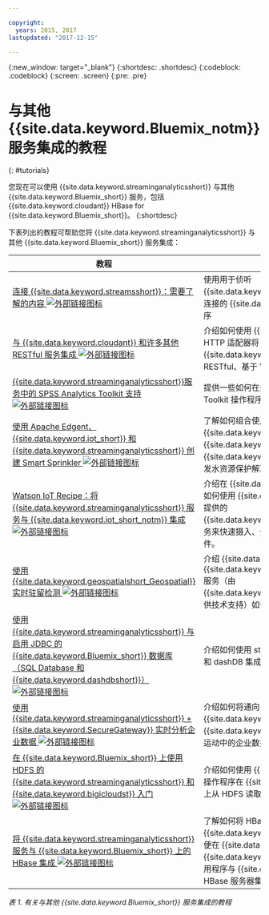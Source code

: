 ```yaml
---

copyright:
  years: 2015, 2017
lastupdated: "2017-12-15"

---
```


<!-- Attribute definitions -->
{:new_window: target="_blank"}
{:shortdesc: .shortdesc}
{:codeblock: .codeblock}
{:screen: .screen}
{:pre: .pre}

# 与其他 {{site.data.keyword.Bluemix_notm}} 服务集成的教程
{: #tutorials}


您现在可以使用 {{site.data.keyword.streaminganalyticsshort}} 与其他 {{site.data.keyword.Bluemix_short}} 服务，包括 {{site.data.keyword.cloudant}} HBase for {{site.data.keyword.Bluemix_short}}。
{:shortdesc}

下表列出的教程可帮助您将 {{site.data.keyword.streaminganalyticsshort}} 与其他 {{site.data.keyword.Bluemix_short}} 服务集成：


| 教程| 描述|
|----------|--------|
| [连接 {{site.data.keyword.streamsshort}}：需要了解的内容 ![外部链接图标](../../icons/launch-glyph.svg "外部链接图标")](https://ibm.co/2iDHfFt)| 使用用于侦听 {{site.data.keyword.streaminganalyticsshort}} 中连接的 {{site.data.keyword.streamsshort}} 操作程序|
| [与 {{site.data.keyword.cloudant}} 和许多其他 RESTful 服务集成 ![外部链接图标](../../icons/launch-glyph.svg "外部链接图标")](https://developer.ibm.com/streamsdev/docs/integrating-with-cloudant-and-many-other-restful-services/)| 介绍如何使用 {{site.data.keyword.streamsshort}} HTTP 适配器将 SPL 应用程序集成到 {{site.data.keyword.cloudant}} 以及其他 RESTful、基于 Web 的服务。|
| [{{site.data.keyword.streaminganalyticsshort}}服务中的 SPSS Analytics Toolkit 支持 ![外部链接图标](../../icons/launch-glyph.svg "外部链接图标")](https://developer.ibm.com/streamsdev/docs/spss-in-bluemix-streaming-analytics-service/) | 提供一些如何在云环境中有效使用 SPSS Analytics Toolkit 操作程序的技巧。|
| [使用 Apache Edgent、{{site.data.keyword.iot_short}} 和 {{site.data.keyword.streaminganalyticsshort}} 创建 Smart Sprinkler ![外部链接图标](../../icons/launch-glyph.svg "外部链接图标")](https://developer.ibm.com/bluemix/2016/06/01/better-analytics-with-apache-quarks/)| 了解如何组合使用 Apache Edgent、{{site.data.keyword.streaminganalyticsshort}}、{{site.data.keyword.iot_short}} 以及其他 {{site.data.keyword.Bluemix_short}} 服务，以开发水资源保护解决方案。|
| [Watson IoT Recipe：将 {{site.data.keyword.streaminganalyticsshort}} 服务与 {{site.data.keyword.iot_short_notm}} 集成 ![外部链接图标](../../icons/launch-glyph.svg "外部链接图标")](https://developer.ibm.com/recipes/tutorials/integrate-ibm-streaming-analytics-service-with-watson-iot-platform/)| 介绍在 {{site.data.keyword.iot_short_notm}} 上，如何使用 {{site.data.keyword.Bluemix_short}} 上提供的 {{site.data.keyword.streaminganalyticsshort}} 服务来快速摄入、分析并关联 IoT 设备所发布的事件。|
| [使用 {{site.data.keyword.geospatialshort_Geospatial}} 实时驻留检测 ![外部链接图标](../../icons/launch-glyph.svg "外部链接图标")](https://developer.ibm.com/bluemix/2016/05/27/real-time-hangout-detection/)| 介绍 {{site.data.keyword.Bluemix_short}} 中的 {{site.data.keyword.geospatialshort_Geospatial}} 服务（由 {{site.data.keyword.streaminganalyticsshort}} 提供技术支持）如何支持实时地点检测。|
| [使用 {{site.data.keyword.streaminganalyticsshort}} 与启用 JDBC 的 {{site.data.keyword.Bluemix_short}} 数据库（SQL Database 和 {{site.data.keyword.dashdbshort}}）![外部链接图标](../../icons/launch-glyph.svg "外部链接图标")](https://developer.ibm.com/bluemix/2016/01/26/streaming-analytics-with-jdbc-enabled-databases/) | 介绍如何使用 streamsx.jdbc 工具箱与 SQL 数据库和 dashDB 集成。|
| [使用 {{site.data.keyword.streaminganalyticsshort}} + {{site.data.keyword.SecureGateway}} 实时分析企业数据 ![外部链接图标](../../icons/launch-glyph.svg "外部链接图标")](https://developer.ibm.com/bluemix/2016/02/17/analyze-enterprise-data-with-streaming-analytics-secure-gateway/)| 介绍如何将通向 {{site.data.keyword.streamsshort}} 源和接收器的 {{site.data.keyword.SecureGateway}} 隧道连接到运动中的企业数据。|
| [在 {{site.data.keyword.Bluemix_short}} 上使用 HDFS 的 {{site.data.keyword.streaminganalyticsshort}} 和 {{site.data.keyword.bigicloudst}} 入门 ![外部链接图标](../../icons/launch-glyph.svg "外部链接图标")](https://developer.ibm.com/bluemix/2016/02/26/streaming-analytics-and-biginsights-using-hdfs/)| 介绍如何使用 {{site.data.keyword.streamsshort}} 操作程序在 {{site.data.keyword.Bluemix_short}} 上从 HDFS 读取以及在 HDFS 上写入文件。|
| [将 {{site.data.keyword.streaminganalyticsshort}} 服务与 {{site.data.keyword.Bluemix_short}} 上的 HBase 集成 ![外部链接图标](../../icons/launch-glyph.svg "外部链接图标")](https://developer.ibm.com/streamsdev/docs/integrating-streams-biginsights-hbase-service-bluemix/)| 了解如何将 HBase 用于 {{site.data.keyword.Bluemix_short}} 工具箱，以便在 {{site.data.keyword.Bluemix_short}} 上将 {{site.data.keyword.streaminganalyticsshort}} 应用程序与 {{site.data.keyword.bigicloudst}} 中的 HBase 服务器集成。|

*表 1. 有关与其他 {{site.data.keyword.Bluemix_short}} 服务集成的教程*
